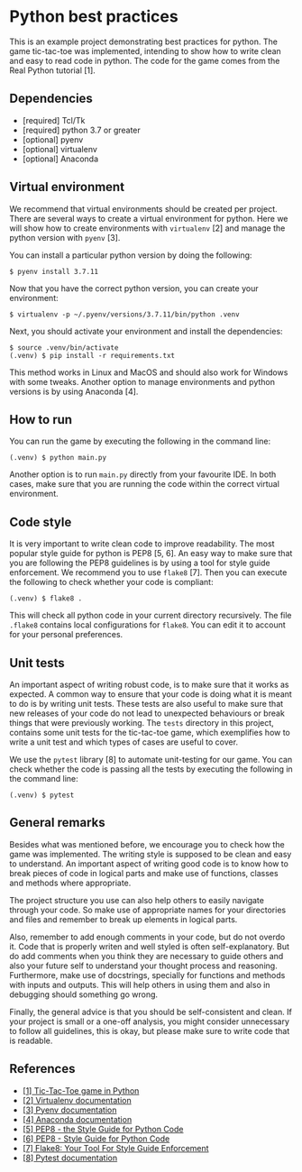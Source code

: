 # Python best practices

This is an example project demonstrating best practices for python. The game 
tic-tac-toe was implemented, intending to show how to write clean and easy to 
read code in python. The code for the game comes from the Real Python 
tutorial [1].

## Dependencies

- [required] Tcl/Tk
- [required] python 3.7 or greater
- [optional] pyenv
- [optional] virtualenv
- [optional] Anaconda

## Virtual environment

We recommend that virtual environments should be created per project. There 
are several ways to create a virtual environment for python. Here we will 
show how to create environments with `virtualenv` [2] and manage the python 
version with `pyenv` [3].

You can install a particular python version by doing the following:

``` shell
$ pyenv install 3.7.11
```

Now that you have the correct python version, you can create your environment:

``` shell
$ virtualenv -p ~/.pyenv/versions/3.7.11/bin/python .venv
```

Next, you should activate your environment and install the dependencies:

``` shell
$ source .venv/bin/activate
(.venv) $ pip install -r requirements.txt
```

This method works in Linux and MacOS and should also work for Windows 
with some tweaks. Another option to manage environments and python versions 
is by using Anaconda [4].

## How to run

You can run the game by executing the following in the command line:

``` shell
(.venv) $ python main.py
```

Another option is to run `main.py` directly from your favourite IDE. In both 
cases, make sure that you are running the code within the correct virtual 
environment.

## Code style

It is very important to write clean code to improve readability. The most 
popular style guide for python is PEP8 [5, 6]. An easy way to make sure that 
you are following the PEP8 guidelines is by using a tool for style guide 
enforcement. We recommend you to use `flake8` [7]. Then you can execute the 
following to check whether your code is compliant:

``` shell
(.venv) $ flake8 .
```

This will check all python code in your current directory recursively. The 
file `.flake8` contains local configurations for `flake8`. You can edit it 
to account for your personal preferences.

## Unit tests

An important aspect of writing robust code, is to make sure that it works as 
expected. A common way to ensure that your code is doing what it is meant to do 
is by writing unit tests. These tests are also useful to make sure that new 
releases of your code do not lead to unexpected behaviours or break things 
that were previously working. The `tests` directory in this project, contains 
some unit tests for the tic-tac-toe game, which exemplifies how to write a 
unit test and which types of cases are useful to cover. 

We use the `pytest` library [8] to automate unit-testing for our game. You can 
check whether the code is passing all the tests by executing the following 
in the command line:

``` shell
(.venv) $ pytest
```

## General remarks

Besides what was mentioned before, we encourage you to check how the game 
was implemented. The writing style is supposed to be clean and easy to 
understand. An important aspect of writing good code is to know how to break 
pieces of code in logical parts and make use of functions, classes and 
methods where appropriate.

The project structure you use can also help others to easily navigate through 
your code. So make use of appropriate names for your directories and files 
and remember to break up elements in logical parts.

Also, remember to add enough comments in your code, but do not overdo it.
Code that is properly writen and well styled is often self-explanatory. But 
do add comments when you think they are necessary to guide others and also 
your future self to understand your thought process and reasoning. 
Furthermore, make use of docstrings, specially for functions and methods 
with inputs and outputs. This will help others in using them and also 
in debugging should something go wrong.

Finally, the general advice is that you should be self-consistent and clean. If 
your project is small or a one-off analysis, you might consider unnecessary to 
follow all guidelines, this is okay, but please make sure to write code that 
is readable. 

## References

- [[1] Tic-Tac-Toe game in Python](https://realpython.com/tic-tac-toe-python/)
- [[2] Virtualenv documentation](https://virtualenv.pypa.io/)
- [[3] Pyenv documentation](https://github.com/pyenv/pyenv#installation)
- [[4] Anaconda documentation](https://docs.anaconda.com/anaconda/install/)
- [[5] PEP8 - the Style Guide for Python Code](https://pep8.org/)
- [[6] PEP8 - Style Guide for Python Code](https://peps.python.org/pep-0008/)
- [[7] Flake8: Your Tool For Style Guide Enforcement](https://flake8.pycqa.org/)
- [[8] Pytest documentation](https://docs.pytest.org)
